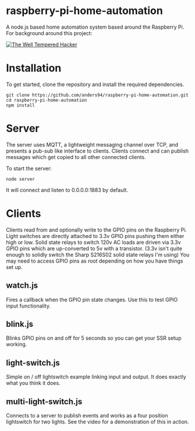 raspberry-pi-home-automation
============================
A node.js based home automation system based around the Raspberry Pi. For background around this project:

[![The Well Tempered Hacker](http://img.youtube.com/vi/SEAQVXHSwg4/0.jpg)](http://www.youtube.com/watch?v=SEAQVXHSwg4)

Installation
============
To get started, clone the repository and install the required dependencies.

    git clone https://github.com/anders94/raspberry-pi-home-automation.git
    cd raspberry-pi-home-automation
    npm install

Server
======
The server uses MQTT, a lightweight messaging channel over TCP, and presents a
pub-sub like interface to clients. Clients connect and can publish messages which
get copied to all other connected clients.

To start the server:

    node server

It will connect and listen to 0.0.0.0:1883 by default.

Clients
=======
Clients read from and optionally write to the GPIO pins on the Raspberry Pi. Light
switches are directly attached to 3.3v GPIO pins pushing them either high or low.
Solid state relays to switch 120v AC loads are driven via 3.3v GPIO pins which are
up-converted to 5v with a transistor. (3.3v isn't quite enough to solidly switch the
Sharp S216S02 solid state relays I'm using) You may need to access GPIO pins as root
depending on how you have things set up.

watch.js
--------
Fires a callback when the GPIO pin state changes. Use this to test GPIO input 
functionality.

blink.js
--------
Blinks GPIO pins on and off for 5 seconds so you can get your SSR setup working.

light-switch.js
---------------
Simple on / off lightswitch example linking input and output. It does exactly
what you think it does.

multi-light-switch.js
---------------------
Connects to a server to publish events and works as a four position lightswitch 
for two lights. See the video for a demonstration of this in action.
